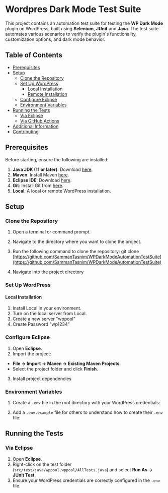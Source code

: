 # Wordpres Dark Mode Test Suite

This project contains an automation test suite for testing the **WP Dark Mode** plugin on WordPress, built using **Selenium**, **JUnit** and **Java**. The test suite automates various scenarios to verify the plugin's functionality, customization options, and dark mode behavior. 

## Table of Contents

- [Prerequisites](#prerequisites)
- [Setup](#setup)
  - [Clone the Repository](#clone-the-repository)
  - [Set Up WordPress](#set-up-wordpress)
    - [Local Installation](#local-installation)
    - [Remote Installation](#remote-installation)
  - [Configure Eclipse](#configure-eclipse)
  - [Environment Variables](#environment-variables)
- [Running the Tests](#running-the-tests)
  - [Via Eclipse](#via-eclipse)
  - [Via GitHub Actions](#via-github-actions)
- [Additional Information](#additional-information)
- [Contributing](#contributing)

## Prerequisites

Before starting, ensure the following are installed:

1. **Java JDK (11 or later)**: Download [here](https://www.oracle.com/java/technologies/javase-downloads.html).
2. **Maven**: Install Maven [here](https://maven.apache.org/install.html).
3. **Eclipse IDE**: Download [here](https://www.eclipse.org/downloads/).
4. **Git**: Install Git from [here](https://git-scm.com/book/en/v2/Getting-Started-Installing-Git).
5. **Local**: A local or remote WordPress installation.

## Setup

### Clone the Repository

1. Open a terminal or command prompt.
2. Navigate to the directory where you want to clone the project.
3. Run the following command to clone the repository:
git clone [https://github.com/SammanTasnim/WPDarkModeAutomationTestSuite](https://github.com/SammanTasnim/WPDarkModeAutomationTestSuite)


4. Navigate into the project directory


### Set Up WordPress

#### Local Installation

1. Install Local in your environment.
2. Turn on the local server from Local.
3. Create a new server "wppool"
4. Create Password "wp1234"

### Configure Eclipse

1. Open **Eclipse**.
2. Import the project:
- **File → Import → Maven → Existing Maven Projects**.
- Select the project folder and click **Finish**.
3. Install project dependencies


### Environment Variables

1. Create a `.env` file in the root directory with your WordPress credentials:


2. Add a `.env.example` file for others to understand how to create their `.env` file:


## Running the Tests

### Via Eclipse

1. Open **Eclipse**.
2. Right-click on the test folder (`src/test/java/wppool.wppool/AllTests.java`) and select **Run As → JUnit Test**.
3. Ensure your WordPress credentials are correctly configured in the `.env` file.

